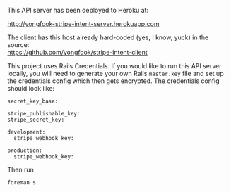 This API server has been deployed to Heroku at:

http://yongfook-stripe-intent-server.herokuapp.com

The client has this host already hard-coded (yes, I know, yuck) in the source:  
https://github.com/yongfook/stripe-intent-client

This project uses Rails Credentials. If you would like to run this API server locally, you will need to generate your own Rails `master.key` file and set up the credentials config which then gets encrypted. The credentials config should look like:

```
secret_key_base: 

stripe_publishable_key: 
stripe_secret_key: 

development:
  stripe_webhook_key: 

production:
  stripe_webhook_key: 
```

Then run

`foreman s`
